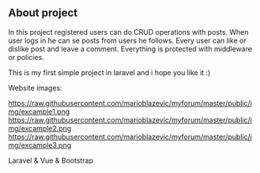 ## About project

In this project registered users can do CRUD operations with posts.
When user logs in he can se posts from users he follows.
Every user can like or dislike post and leave a comment.
Everything is protected with middleware or policies.

This is my first simple project in laravel and i hope you like it :)

Website images:

https://raw.githubusercontent.com/marioblazevic/myforum/master/public/img/excample1.png
https://raw.githubusercontent.com/marioblazevic/myforum/master/public/img/excample2.png
https://raw.githubusercontent.com/marioblazevic/myforum/master/public/img/excample3.png

Laravel & Vue & Bootstrap
